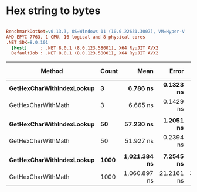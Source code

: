 # Hex string to bytes


``` ini

BenchmarkDotNet=v0.13.3, OS=Windows 11 (10.0.22631.3007), VM=Hyper-V
AMD EPYC 7763, 1 CPU, 16 logical and 8 physical cores
.NET SDK=8.0.101
  [Host]     : .NET 8.0.1 (8.0.123.58001), X64 RyuJIT AVX2
  DefaultJob : .NET 8.0.1 (8.0.123.58001), X64 RyuJIT AVX2


```
|                    Method | Count |         Mean |      Error |     StdDev |       Median | Ratio | RatioSD |   Gen0 | Allocated | Alloc Ratio |
|-------------------------- |------ |-------------:|-----------:|-----------:|-------------:|------:|--------:|-------:|----------:|------------:|
| **GetHexCharWithIndexLookup** |     **3** |     **6.786 ns** |  **0.1323 ns** |  **0.1173 ns** |     **6.747 ns** |  **1.00** |    **0.00** | **0.0019** |      **32 B** |        **1.00** |
|        GetHexCharWithMath |     3 |     6.665 ns |  0.1429 ns |  0.1266 ns |     6.643 ns |  0.98 |    0.02 | 0.0019 |      32 B |        1.00 |
|                           |       |              |            |            |              |       |         |        |           |             |
| **GetHexCharWithIndexLookup** |    **50** |    **57.230 ns** |  **1.2051 ns** |  **3.3394 ns** |    **56.460 ns** |  **1.00** |    **0.00** | **0.0076** |     **128 B** |        **1.00** |
|        GetHexCharWithMath |    50 |    51.927 ns |  0.2394 ns |  0.2239 ns |    51.948 ns |  0.89 |    0.05 | 0.0076 |     128 B |        1.00 |
|                           |       |              |            |            |              |       |         |        |           |             |
| **GetHexCharWithIndexLookup** |  **1000** | **1,021.384 ns** |  **7.2545 ns** |  **6.7858 ns** | **1,021.210 ns** |  **1.00** |    **0.00** | **0.1202** |    **2024 B** |        **1.00** |
|        GetHexCharWithMath |  1000 | 1,060.897 ns | 21.2161 ns | 37.7115 ns | 1,042.202 ns |  1.05 |    0.04 | 0.1202 |    2024 B |        1.00 |
